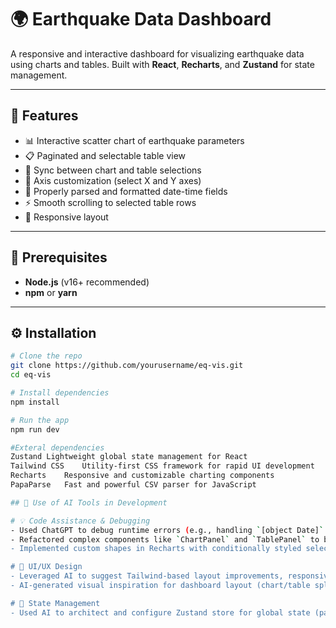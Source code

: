# 🌍 Earthquake Data Dashboard

A responsive and interactive dashboard for visualizing earthquake data using charts and tables. Built with **React**, **Recharts**, and **Zustand** for state management.

---

## 🚀 Features

- 📊 Interactive scatter chart of earthquake parameters
- 📋 Paginated and selectable table view
- 🔁 Sync between chart and table selections
- 🧭 Axis customization (select X and Y axes)
- 📅 Properly parsed and formatted date-time fields
- ⚡ Smooth scrolling to selected table rows
- 📱 Responsive layout

---

## 🧰 Prerequisites

- **Node.js** (v16+ recommended)
- **npm** or **yarn**

---

## ⚙️ Installation

```bash
# Clone the repo
git clone https://github.com/yourusername/eq-vis.git
cd eq-vis

# Install dependencies
npm install

# Run the app
npm run dev

#Exteral dependencies
Zustand	Lightweight global state management for React
Tailwind CSS	Utility-first CSS framework for rapid UI development
Recharts	Responsive and customizable charting components
PapaParse	Fast and powerful CSV parser for JavaScript

## 🤖 Use of AI Tools in Development

# 💡 Code Assistance & Debugging
- Used ChatGPT to debug runtime errors (e.g., handling `[object Date]` in React rendering).
- Refactored complex components like `ChartPanel` and `TablePanel` to be more modular, readable, and performant with AI's suggestions.
- Implemented custom shapes in Recharts with conditionally styled selection using AI guidance.

# 🎨 UI/UX Design
- Leveraged AI to suggest Tailwind-based layout improvements, responsive structuring, and styling tips.
- AI-generated visual inspiration for dashboard layout (chart/table split, scroll behavior, pagination).

# 🧠 State Management
- Used AI to architect and configure Zustand store for global state (pagination, selected row, etc.).



